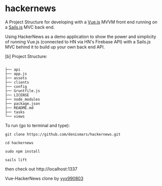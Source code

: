 # hackernews

A Project Structure for developing with a [Vue.js](http://vuejs.org/) MVVM front end running on a [Sails.js](http://sailsjs.org/) MVC back end.

Using HackerNews as a demo application to show the power and simplicity of running Vue.js (connected to HN via HN's Firebase API) with a Sails.js MVC behind it to build up your own back end API.

[b] Project Structure:

```

├── api
├── app.js
├── assets
├── clients
├── config
├── Gruntfile.js
├── LICENSE
├── node_modules
├── package.json
├── README.md
├── tasks
└── views

```

To run (go to terminal and type):

```
git clone https://github.com/denismars/hackernews.git

cd hackernews

sudo npm install

sails lift

```
then check out http://localhost:1337





Vue-HackerNews clone by [yyx990803](https://github.com/yyx990803/vue-hackernews)
